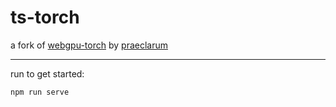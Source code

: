 # ts-torch

a fork of [webgpu-torch](https://github.com/praeclarum/webgpu-torch) by [praeclarum](https://twitter.com/praeclarum)

---

run to get started:

```npm run serve```